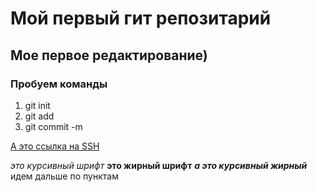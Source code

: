 # Мой первый гит репозитарий
## Мое первое редактирование)
### Пробуем команды
1. git init
2. git add
3. git commit -m

[А это ссылка на SSH]( https://docs.github.com/en/github/authenticating-to-github/connecting-to-github-with-ssh "Очень полезная ссылка")

*это курсивный шрифт*
**это жирный шрифт**
***а это курсивный жирный***
идем дальше по пунктам

